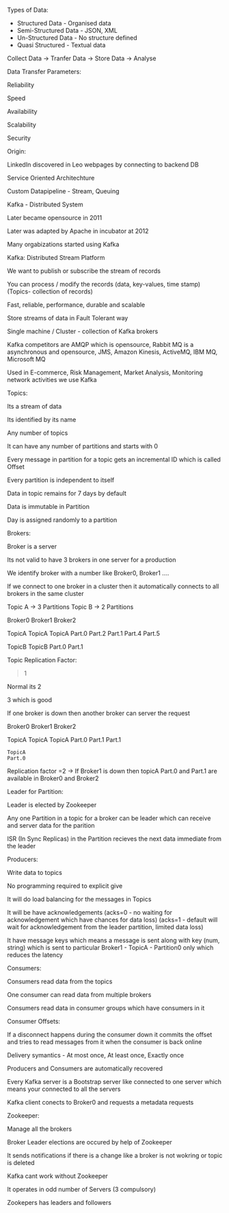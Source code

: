 Types of Data:

- Structured Data - Organised data
- Semi-Structured Data - JSON, XML
- Un-Structured Data - No structure defined
- Quasi Structured - Textual data

Collect Data -> Tranfer Data -> Store Data -> Analyse


Data Transfer Parameters:

Reliability

Speed

Availability

Scalability

Security 


Origin:

LinkedIn discovered in Leo webpages by connecting to backend DB

Service Oriented Architechture 

Custom Datapipeline - Stream, Queuing

Kafka - Distributed System 

Later became opensource in 2011

Later was adapted by Apache in incubator at 2012

Many orgabizations started using Kafka


Kafka: Distributed Stream Platform

We want to publish or subscribe the stream of records

You can process / modify the records (data, key-values, time stamp) (Topics- collection of records)

Fast, reliable, performance, durable and scalable

Store streams of data in Fault Tolerant way

Single machine / Cluster - collection of Kafka brokers

Kafka competitors are AMQP which is opensource, Rabbit MQ is a asynchronous and opensource, JMS, Amazon Kinesis, ActiveMQ, IBM MQ, Microsoft MQ

Used in E-commerce, Risk Management, Market Analysis, Monitoring network activities we use Kafka


Topics: 

Its a stream of data

Its identified by its name

Any number of topics

It can have any number of partitions and starts with 0

Every message in partition for a topic gets an incremental ID which is called Offset 

Every partition is independent to itself 

Data in topic remains for 7 days by default 

Data is immutable in Partition

Day is assigned randomly to a partition


Brokers:

Broker is a server

Its not valid to have 3 brokers in one server for a production 

We identify broker with a number like Broker0, Broker1 ....

If we connect to one broker in a cluster then it automatically connects to all brokers in the same cluster

Topic A -> 3 Partitions
Topic B -> 2 Partitions

Broker0 Broker1 Broker2 

TopicA	TopicA	TopicA
Part.0	Part.2	Part.1
Part.4		Part.5

TopicB	TopicB
Part.0	Part.1


Topic Replication Factor:

>1 

Normal its 2 

3 which is good 

If one broker is down then another broker can server the request

Broker0 Broker1 Broker2 

TopicA	TopicA	TopicA
Part.0	Part.1	Part.1
	
	TopicA
	Part.0	

Replication factor =2 -> If Broker1 is down then topicA Part.0 and Part.1 are available in Broker0 and Broker2


Leader for Partition:

Leader is elected by Zookeeper

Any one Partition in a topic for a broker can be leader which can receive and server data for the parition

ISR (In Sync Replicas) in the Partition recieves the next data immediate from the leader 


Producers:

Write data to topics 

No programming required to explicit give 

It will do load balancing for the messages in Topics 

It will be have acknowledgements (acks=0 - no waiting for acknowledgement which have chances for data loss) (acks=1 - default will wait for acknowledgement from the leader partition, limited data loss)

It have message keys which means a message is sent along with key (num, string) which is sent to particular Broker1 - TopicA - Partition0 only which reduces the latency


Consumers:

Consumers read data from the topics 

One consumer can read data from multiple brokers 

Consumers read data in consumer groups which have consumers in it 


Consumer Offsets:

If a disconnect happens during the consumer down it commits the offset and tries to read messages from it when the consumer is back online 

Delivery symantics - At most once, At least once, Exactly once



Producers and Consumers are automatically recovered

Every Kafka server is a Bootstrap server like connected to one server which means your connected to all the servers 

Kafka client conects to Broker0 and requests a metadata requests


Zookeeper:

Manage all the brokers 

Broker Leader elections are occured by help of Zookeeper

It sends notifications if there is a change like a broker is not wokring or topic is deleted 

Kafka cant work without Zookeeper

It operates in odd number of Servers (3 compulsory)

Zookepers has leaders and followers





